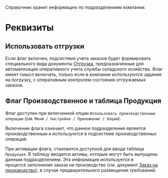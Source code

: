 ﻿Справочник хранит информацию по подразделениям компании.

# Реквизиты

## Использовать отгрузки

Если флаг включен, подсистема учета заказов будет формировать специального вида документы [Отгрузка](/d/Shipment), предназначенные для автоматизации оперативного учета службы складского хозяйства. Флаг имеет смысл включать, только если в компании используются задания на погрузку, с оперативным контролем состояния отгружаемых заказов.

## Флаг Производственное и таблица Продукция

Флаг доступен при включенной опции `Использовать производственные операции` (см. `Меню / Настройки / Приложение / Опции`).

Включение флага означает, что данное подразделения является производственным и используются в подсистеме производственных операций.

При активации флага, становится доступной для ввода таблица `Продукция`. В таблицу вводятся активы, которые могут быть выпущены данным подразделением. Эта информация используется в процессе заполнения заказа на производство (см. документ [Заказ на производство](/d/ProductionOrder)), в случае предварительного размещения требований.
